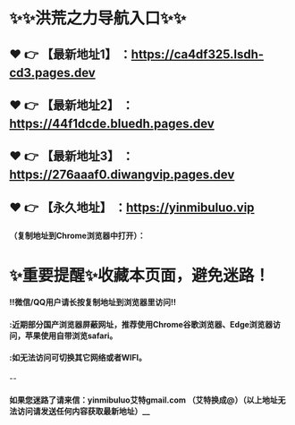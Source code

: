 # :sparkles::sparkles:洪荒之力导航入口:sparkles::sparkles:

 :heart: :point_right: 【最新地址1】 ：https://ca4df325.lsdh-cd3.pages.dev
 ------
 :heart: :point_right: 【最新地址2】 ：https://44f1dcde.bluedh.pages.dev
 ------
 :heart: :point_right: 【最新地址3】 ：https://276aaaf0.diwangvip.pages.dev
 ------
 :heart: :point_right: 【永久地址】 ：https://yinmibuluo.vip
 ------

#### （复制地址到Chrome浏览器中打开）：
# :sparkles:重要提醒:sparkles:收藏本页面，避免迷路！
#### ‼️微信/QQ用户请长按复制地址到浏览器里访问‼
#### :近期部分国产浏览器屏蔽网址，推荐使用Chrome谷歌浏览器、Edge浏览器访问，苹果使用自带浏览safari。
#### :如无法访问可切换其它网络或者WIFI。
--
#### 如果您迷路了请来信：yinmibuluo艾特gmail.com （艾特换成@）（以上地址无法访问请发送任何内容获取最新地址）__

